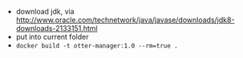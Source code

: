 
- download jdk, via http://www.oracle.com/technetwork/java/javase/downloads/jdk8-downloads-2133151.html
- put into current folder
- `docker build -t otter-manager:1.0 --rm=true .`
